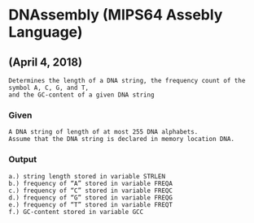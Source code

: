 # DNAssembly (MIPS64 Assebly Language)
## (April 4, 2018)
```
Determines the length of a DNA string, the frequency count of the symbol A, C, G, and T, 
and the GC-content of a given DNA string
```
### Given
```
A DNA string of length of at most 255 DNA alphabets.
Assume that the DNA string is declared in memory location DNA.
```
### Output
```
a.) string length stored in variable STRLEN
b.) frequency of “A” stored in variable FREQA
c.) frequency of “C” stored in variable FREQC
d.) frequency of “G” stored in variable FREQG
e.) frequency of “T” stored in variable FREQT
f.) GC-content stored in variable GCC
```
